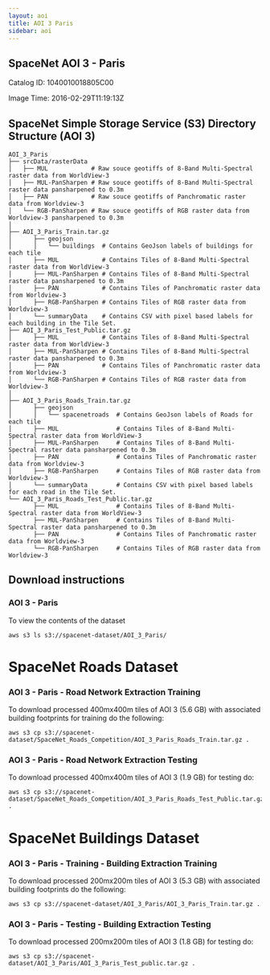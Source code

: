```yaml
---
layout: aoi
title: AOI 3 Paris
sidebar: aoi
---
```

## SpaceNet AOI 3 - Paris
Catalog ID: 1040010018805C00

Image Time: 2016-02-29T11:19:13Z

<script src="https://embed.github.com/view/geojson/SpaceNetChallenge/utilities/spacenetV3/spacenetutilities/datasets/AOI_3_Paris/AOI_3_Paris_SrcTindexex.geojson"></script>


## SpaceNet Simple Storage Service (S3) Directory Structure (AOI 3)
```
AOI_3_Paris
├── srcData/rasterData
│   ├── MUL            # Raw souce geotiffs of 8-Band Multi-Spectral raster data from WorldView-3
│   ├── MUL-PanSharpen # Raw souce geotiffs of 8-Band Multi-Spectral raster data pansharpened to 0.3m
│   ├── PAN            # Raw souce geotiffs of Panchromatic raster data from Worldview-3
│   └── RGB-PanSharpen # Raw souce geotiffs of RGB raster data from Worldview-3 pansharpened to 0.3m
│      
├── AOI_3_Paris_Train.tar.gz
│      ├── geojson
│      │   └── buildings  # Contains GeoJson labels of buildings for each tile
│      ├── MUL            # Contains Tiles of 8-Band Multi-Spectral raster data from WorldView-3
│      ├── MUL-PanSharpen # Contains Tiles of 8-Band Multi-Spectral raster data pansharpened to 0.3m
│      ├── PAN            # Contains Tiles of Panchromatic raster data from Worldview-3
│      ├── RGB-PanSharpen # Contains Tiles of RGB raster data from Worldview-3
│      └── summaryData    # Contains CSV with pixel based labels for each building in the Tile Set.
├── AOI_3_Paris_Test_Public.tar.gz
│      ├── MUL            # Contains Tiles of 8-Band Multi-Spectral raster data from WorldView-3
│      ├── MUL-PanSharpen # Contains Tiles of 8-Band Multi-Spectral raster data pansharpened to 0.3m
│      ├── PAN            # Contains Tiles of Panchromatic raster data from Worldview-3
│      └── RGB-PanSharpen # Contains Tiles of RGB raster data from Worldview-3
│
├── AOI_3_Paris_Roads_Train.tar.gz
│      ├── geojson
│      │   └── spacenetroads  # Contains GeoJson labels of Roads for each tile
│      ├── MUL                # Contains Tiles of 8-Band Multi-Spectral raster data from WorldView-3
│      ├── MUL-PanSharpen     # Contains Tiles of 8-Band Multi-Spectral raster data pansharpened to 0.3m
│      ├── PAN                # Contains Tiles of Panchromatic raster data from Worldview-3
│      ├── RGB-PanSharpen     # Contains Tiles of RGB raster data from Worldview-3
│      └── summaryData        # Contains CSV with pixel based labels for each road in the Tile Set.
└── AOI_3_Paris_Roads_Test_Public.tar.gz
       ├── MUL                # Contains Tiles of 8-Band Multi-Spectral raster data from WorldView-3
       ├── MUL-PanSharpen     # Contains Tiles of 8-Band Multi-Spectral raster data pansharpened to 0.3m
       ├── PAN                # Contains Tiles of Panchromatic raster data from Worldview-3
       └── RGB-PanSharpen     # Contains Tiles of RGB raster data from Worldview-3   
```
## Download instructions

### AOI 3 - Paris
To view the contents of the dataset
```commandline
aws s3 ls s3://spacenet-dataset/AOI_3_Paris/ 
```

# SpaceNet Roads Dataset
### AOI 3 - Paris -  Road Network Extraction Training
To download processed 400mx400m tiles of AOI 3 (5.6 GB) with associated building footprints for training do the following:
```
aws s3 cp s3://spacenet-dataset/SpaceNet_Roads_Competition/AOI_3_Paris_Roads_Train.tar.gz .
```
### AOI 3 - Paris - Road Network Extraction  Testing
To download processed 400mx400m tiles of AOI 3 (1.9 GB) for testing do:
```
aws s3 cp s3://spacenet-dataset/SpaceNet_Roads_Competition/AOI_3_Paris_Roads_Test_Public.tar.gz  .
```


# SpaceNet Buildings Dataset
### AOI 3 - Paris - Training - Building Extraction Training
To download processed 200mx200m tiles of AOI 3 (5.3 GB) with associated building footprints do the following:
```
aws s3 cp s3://spacenet-dataset/AOI_3_Paris/AOI_3_Paris_Train.tar.gz .
```

### AOI 3 - Paris - Testing - Building Extraction Testing
To download processed 200mx200m tiles of AOI 3 (1.8 GB) for testing do:
```
aws s3 cp s3://spacenet-dataset/AOI_3_Paris/AOI_3_Paris_Test_public.tar.gz .
```